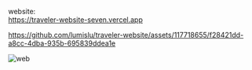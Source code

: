 website:  
https://traveler-website-seven.vercel.app

https://github.com/lumislu/traveler-website/assets/117718655/f28421dd-a8cc-4dba-935b-695839ddea1e


![web](https://github.com/lumislu/traveler-website/assets/117718655/fa720ae7-05e9-44ac-a518-23bcfdd3161c)
